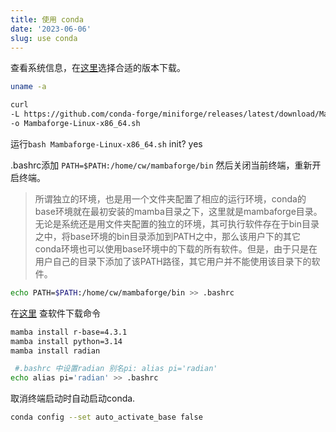 ```yaml
---
title: 使用 conda 
date: '2023-06-06'
slug: use conda
---
```


查看系统信息，在[这里](https://github.com/conda-forge/miniforge/releases/latest)选择合适的版本下载。

```bash
uname -a
```

```bash
curl 
-L https://github.com/conda-forge/miniforge/releases/latest/download/Mambaforge-Linux-x86_64.sh 
-o Mambaforge-Linux-x86_64.sh
```

运行`bash Mambaforge-Linux-x86_64.sh`  init? yes


.bashrc添加 `PATH=$PATH:/home/cw/mambaforge/bin` 然后关闭当前终端，重新开启终端。

> 所谓独立的环境，也是用一个文件夹配置了相应的运行环境，conda的base环境就在最初安装的mamba目录之下，这里就是mambaforge目录。无论是系统还是用文件夹配置的独立的环境，其可执行软件存在于bin目录之中，将base环境的bin目录添加到PATH之中，那么该用户下的其它conda环境也可以使用base环境中的下载的所有软件。但是，由于只是在用户自己的目录下添加了该PATH路径，其它用户并不能使用该目录下的软件。

```bash
echo PATH=$PATH:/home/cw/mambaforge/bin >> .bashrc
```

在[这里](https://anaconda.org/) 查软件下载命令

```bash
mamba install r-base=4.3.1 
mamba install python=3.14 
mamba install radian

 #.bashrc 中设置radian 别名pi: alias pi='radian'
echo alias pi='radian' >> .bashrc
```

取消终端启动时自动启动conda.

```bash
conda config --set auto_activate_base false
```
